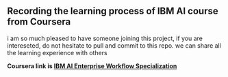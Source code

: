 ## Recording the learning process of IBM AI course from Coursera
i am so much pleased to have someone joining this project, if you are intereseted, do not hesitate to pull and commit to this repo.
we can share all the learning experience with others

**Coursera link is <a href='https://www.coursera.org/learn/ibm-ai-workflow-business-priorities-data-ingestion/lecture/zVHiT/course-introduction'>
   IBM AI Enterprise Workflow Specialization</a>**
